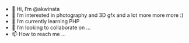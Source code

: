 - 👋 Hi, I’m @akwinata
- 👀 I’m interested in photography and 3D gfx and a lot more more more :)
- 🌱 I’m currently learning PHP
- 💞️ I’m looking to collaborate on ...
- 📫 How to reach me ...

<!---
akwinata/akwinata is a ✨ special ✨ repository because its `README.md` (this file) appears on your GitHub profile.
You can click the Preview link to take a look at your changes.
--->
